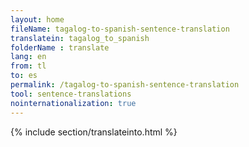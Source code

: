 ```yaml
---
layout: home
fileName: tagalog-to-spanish-sentence-translation
translatein: tagalog_to_spanish
folderName : translate
lang: en
from: tl
to: es
permalink: /tagalog-to-spanish-sentence-translation
tool: sentence-translations
nointernationalization: true
---
```

{% include section/translateinto.html %}
